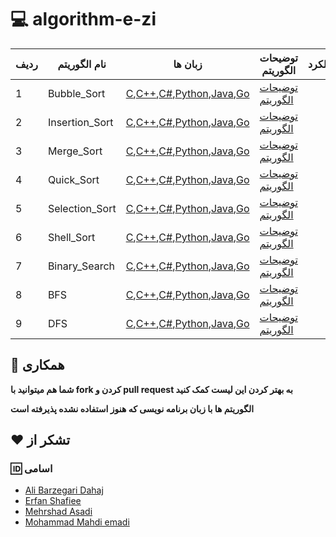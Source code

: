 # :computer:  algorithm-e-zi
ردیف |  نام الگوریتم | زبان ها | توضیحات الگوریتم |عملکرد|بیشتر بدانیم!
 --- | --- | --- | --- | --- | --- 
 1|Bubble_Sort|[C](https://github.com/MehrCodeLand/algorithm-e-zi/blob/main/Bubble_Sort/Bubble_Sort.c),[C++](https://github.com/MehrCodeLand/algorithm-e-zi/blob/main/Bubble_Sort/Bubble_Sort.cpp),[C#](),[Python](https://github.com/MehrCodeLand/algorithm-e-zi/blob/main/Bubble_Sort/Bubble_sort.py),[Java](https://github.com/MehrCodeLand/algorithm-e-zi/blob/main/Bubble_Sort/Bubble_Sort.java),[Go](https://github.com/MehrCodeLand/algorithm-e-zi/blob/main/Bubble_Sort/Bubble_Sort(go)/main.go)|[توضیحات الگوریتم](https://github.com/MehrCodeLand/algorithm-e-zi/blob/main/Bubble_Sort/README.md)
 2|Insertion_Sort|[C](https://github.com/MehrCodeLand/algorithm-e-zi/blob/main/Insertion_Sort/Insertion_Sort.c),[C++](https://github.com/MehrCodeLand/algorithm-e-zi/blob/main/Insertion_Sort/Insertion_Sort.cpp),[C#](),[Python](https://github.com/MehrCodeLand/algorithm-e-zi/blob/main/Insertion_Sort/Insertion_sort.py),[Java](https://github.com/MehrCodeLand/algorithm-e-zi/blob/main/Insertion_Sort/Insertion_Sort.java),[Go](https://github.com/MehrCodeLand/algorithm-e-zi/blob/main/Insertion_Sort/Insertion_Sort(go)/main.go)|[توضیحات الگوریتم]()
 3|Merge_Sort|[C](),[C++](https://github.com/MehrCodeLand/algorithm-e-zi/blob/main/Merge_Sort/Merge_Sort.cpp),[C#](),[Python](https://github.com/MehrCodeLand/algorithm-e-zi/blob/main/Merge_Sort/Merge_Sort.py),[Java](https://github.com/MehrCodeLand/algorithm-e-zi/blob/main/Merge_Sort/Merge_Sort.java),[Go](https://github.com/MehrCodeLand/algorithm-e-zi/blob/main/Merge_Sort/Merge_Sort(go)/main.go)|[توضیحات الگوریتم](https://github.com/MehrCodeLand/algorithm-e-zi/blob/main/Merge_Sort/README.md)
 4|Quick_Sort|[C](),[C++](https://github.com/MehrCodeLand/algorithm-e-zi/blob/main/Quick_Sort/Quick_Sort.cpp),[C#](),[Python](https://github.com/MehrCodeLand/algorithm-e-zi/blob/main/Quick_Sort/Quick_Sort.py),[Java](https://github.com/MehrCodeLand/algorithm-e-zi/blob/main/Quick_Sort/Quick_Sort.java),[Go](https://github.com/MehrCodeLand/algorithm-e-zi/blob/main/Quick_Sort/Quick_Sort(go)/main.go)|[توضیحات الگوریتم](https://github.com/MehrCodeLand/algorithm-e-zi/blob/main/Quick_Sort/README.md)
 5|Selection_Sort|[C](),[C++](https://github.com/MehrCodeLand/algorithm-e-zi/blob/main/Selection_Sort/Selection_Sort.cpp),[C#](),[Python](https://github.com/MehrCodeLand/algorithm-e-zi/blob/main/Selection_Sort/Selection_Sort.py),[Java](https://github.com/MehrCodeLand/algorithm-e-zi/blob/main/Selection_Sort/Selection_Sort.java),[Go](https://github.com/MehrCodeLand/algorithm-e-zi/blob/main/Selection_Sort/Selection_Sort(go)/main.go)|[توضیحات الگوریتم](https://github.com/MehrCodeLand/algorithm-e-zi/blob/main/Selection_Sort/README.md)
 6|Shell_Sort|[C](),[C++](https://github.com/MehrCodeLand/algorithm-e-zi/blob/main/Shell_Sort/Shell_Sort.cpp),[C#](),[Python](https://github.com/MehrCodeLand/algorithm-e-zi/blob/main/Shell_Sort/Shell_sort.py),[Java](https://github.com/MehrCodeLand/algorithm-e-zi/blob/main/Shell_Sort/Shell_Sort.java),[Go](https://github.com/MehrCodeLand/algorithm-e-zi/blob/main/Shell_Sort/Shell_Sort(go)/main.go)|[توضیحات الگوریتم]()
 7|Binary_Search|[C](),[C++](https://github.com/MehrCodeLand/algorithm-e-zi/blob/main/Binary_Search/Binary_Search.cpp),[C#](),[Python](https://github.com/MehrCodeLand/algorithm-e-zi/blob/main/Binary_Search/Binary_Search.py),[Java](https://github.com/MehrCodeLand/algorithm-e-zi/blob/main/Binary_Search/Binary_Search.java),[Go](https://github.com/MehrCodeLand/algorithm-e-zi/blob/main/Binary_Search/Binary_Search(go)/main.go)|[توضیحات الگوریتم](https://github.com/MehrCodeLand/algorithm-e-zi/blob/main/Binary_Search/README.md)
 8|BFS|[C](),[C++](https://github.com/MehrCodeLand/algorithm-e-zi/blob/main/BFS/BFS.cpp),[C#](),[Python](),[Java](),[Go]()|[توضیحات الگوریتم]()
 9|DFS|[C](),[C++](https://github.com/MehrCodeLand/algorithm-e-zi/blob/main/DFS/DFS.cpp),[C#](),[Python](https://github.com/MehrCodeLand/algorithm-e-zi/blob/main/DFS/DFS.py),[Java](https://github.com/MehrCodeLand/algorithm-e-zi/blob/main/DFS/DFS.java),[Go](https://github.com/MehrCodeLand/algorithm-e-zi/blob/main/DFS/DFS(go)/main.go)|[توضیحات الگوریتم]()
 


## :handshake: همکاری

**شما هم میتوانید با fork کردن و pull request به بهتر کردن این لیست کمک کنید**

**الگوریتم ها با زبان برنامه نویسی که هنوز استفاده نشده پذیرفته است**




 ## :heart: تشکر از

### :id: اسامی

* [Ali Barzegari Dahaj](https://github.com/Ali-Barzegari-d)
* [Erfan Shafiee](https://github.com/erfanshafieeee)
* [Mehrshad Asadi](https://github.com/MehrCodeLand)
* [Mohammad Mahdi emadi]()
  
